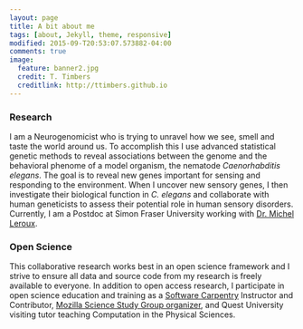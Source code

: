 ```yaml
---
layout: page
title: A bit about me
tags: [about, Jekyll, theme, responsive]
modified: 2015-09-T20:53:07.573882-04:00
comments: true
image:
  feature: banner2.jpg
  credit: T. Timbers
  creditlink: http://ttimbers.github.io
---
```

### Research
I am a Neurogenomicist who is trying to unravel how we see, smell and taste the world around us. To accomplish this I use advanced statistical genetic methods to reveal associations between the genome and the behavioral phenome of a model organism, the nematode *Caenorhabditis elegans*.
The goal is to reveal new genes important for sensing and responding to the environment. When I uncover new sensory genes, I then investigate their biological function in *C. elegans* and collaborate with human geneticists to assess their potential role in human sensory disorders.
Currently, I am a Postdoc at Simon Fraser University working with [Dr. Michel Leroux](http://www.sfu.ca/~leroux/).


### Open Science
This collaborative research works best in an open science framework and I strive to ensure all data and source code from my research is freely available to everyone. In addition to open access research, I participate in open science education and training as a [Software Carpentry](http://software-carpentry.org/) Instructor and Contributor, [Mozilla Science Study Group organizer](http://sciprog.ca/), and Quest University visiting tutor teaching Computation in the Physical Sciences.